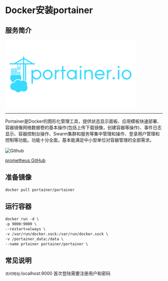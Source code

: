 # Docker安装portainer #
## 服务简介 ##

<img src="./../images/portainer.png" width = "420" alt="Github" align=center />

* * *


Portainer是Docker的图形化管理工具，提供状态显示面板、应用模板快速部署、容器镜像网络数据卷的基本操作(包括上传下载镜像，创建容器等操作)、事件日志显示、容器控制台操作、Swarm集群和服务等集中管理和操作、登录用户管理和控制等功能。功能十分全面，基本能满足中小型单位对容器管理的全部需求。

 <img src="https://github.com/favicon.ico" width = "20" alt="Github" align=center />

[prometheus GitHub](https://github.com/portainer/portainer)

## 准备镜像 ##
    docker pull portainer/portainer
## 运行容器 ##
    docker run -d \
    -p 9000:9000 \
    --restart=always \
    -v /var/run/docker.sock:/var/run/docker.sock \
    -v /portainer_data:/data \
    --name prtainer portainer/portainer \
## 常见说明 ##
`访问地址`:localhost:9000
首次登陆需要注册用户和密码